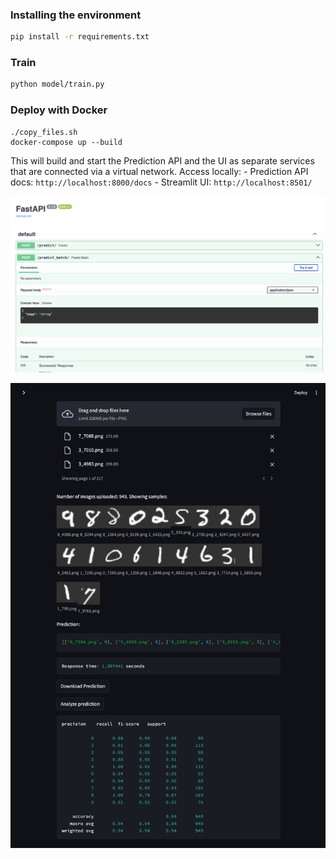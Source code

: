 ### Installing the environment

```bash
pip install -r requirements.txt
```

### Train

```bash
python model/train.py
```

### Deploy with Docker
```
./copy_files.sh
docker-compose up --build
```

This will build and start the Prediction API and the UI as separate services that are connected via a virtual network. Access locally:
    - Prediction API docs: `http://localhost:8000/docs`
    - Streamlit UI: `http://localhost:8501/`

![Prediction API - Backend](_assets/fastapi_backend.png)

![Streamlit Frontend](_assets/streamlit_frontend.png)
